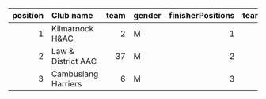 |   position | Club name           |   team | gender   |   finisherPositions |   teamPoints |   penaltyPoints |   totalPoints |   totalFinishers | Website                            |
|-----------:|:--------------------|-------:|:---------|--------------------:|-------------:|----------------:|--------------:|-----------------:|:-----------------------------------|
|          1 | Kilmarnock H&AC     |      2 | M        |                   1 |            1 |              26 |            27 |                1 | http://www.kilmarnockharriers.com/ |
|          2 | Law & District AAC  |     37 | M        |                   2 |            2 |              26 |            28 |                1 | http://www.lawaac.co.uk/           |
|          3 | Cambuslang Harriers |      6 | M        |                   3 |            3 |              26 |            29 |                1 | https://cambuslangharriers.org/    |